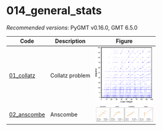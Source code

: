 # 014_general_stats

_Recommended versions_: PyGMT v0.16.0, GMT 6.5.0

| Code | Description | Figure |
| --- | --- | --- |
| [01_collatz](https://github.com/yvonnefroehlich/GMT_PyGMT_plotting/tree/main/014_general_stats/01_collatz)   | Collatz problem | <img src="https://github.com/yvonnefroehlich/gmt-pygmt-plotting/blob/main/014_general_stats/01_collatz/02_out_figs/collatz_problem.png" width="150">    |
| [02_anscombe](https://github.com/yvonnefroehlich/GMT_PyGMT_plotting/tree/main/014_general_stats/02_anscombe) | Anscombe        | <img src="https://github.com/yvonnefroehlich/gmt-pygmt-plotting/blob/main/014_general_stats/02_anscombe/02_out_figs/anscombes_quartet.png" width="150"> |
